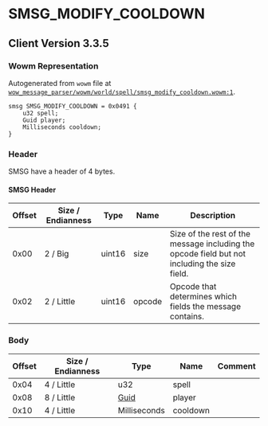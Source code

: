 # SMSG_MODIFY_COOLDOWN

## Client Version 3.3.5

### Wowm Representation

Autogenerated from `wowm` file at [`wow_message_parser/wowm/world/spell/smsg_modify_cooldown.wowm:1`](https://github.com/gtker/wow_messages/tree/main/wow_message_parser/wowm/world/spell/smsg_modify_cooldown.wowm#L1).
```rust,ignore
smsg SMSG_MODIFY_COOLDOWN = 0x0491 {
    u32 spell;
    Guid player;
    Milliseconds cooldown;
}
```
### Header

SMSG have a header of 4 bytes.

#### SMSG Header

| Offset | Size / Endianness | Type   | Name   | Description |
| ------ | ----------------- | ------ | ------ | ----------- |
| 0x00   | 2 / Big           | uint16 | size   | Size of the rest of the message including the opcode field but not including the size field.|
| 0x02   | 2 / Little        | uint16 | opcode | Opcode that determines which fields the message contains.|

### Body

| Offset | Size / Endianness | Type | Name | Comment |
| ------ | ----------------- | ---- | ---- | ------- |
| 0x04 | 4 / Little | u32 | spell |  |
| 0x08 | 8 / Little | [Guid](../types/packed-guid.md) | player |  |
| 0x10 | 4 / Little | Milliseconds | cooldown |  |

